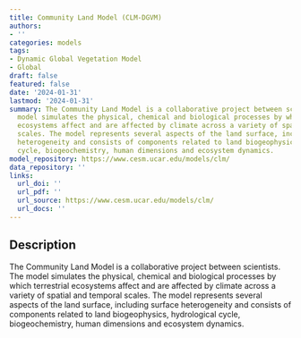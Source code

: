 ```yaml
---
title: Community Land Model (CLM-DGVM)
authors:
- ''
categories: models
tags:
- Dynamic Global Vegetation Model
- Global
draft: false
featured: false
date: '2024-01-31'
lastmod: '2024-01-31'
summary: The Community Land Model is a collaborative project between scientists. The
  model simulates the physical, chemical and biological processes by which terrestrial
  ecosystems affect and are affected by climate across a variety of spatial and temporal
  scales. The model represents several aspects of the land surface, including surface
  heterogeneity and consists of components related to land biogeophysics, hydrological
  cycle, biogeochemistry, human dimensions and ecosystem dynamics.
model_repository: https://www.cesm.ucar.edu/models/clm/
data_repository: ''
links:
  url_doi: ''
  url_pdf: ''
  url_source: https://www.cesm.ucar.edu/models/clm/
  url_docs: ''
---
```


## Description

The Community Land Model is a collaborative project between scientists. The model simulates the physical, chemical and biological processes by which terrestrial ecosystems affect and are affected by climate across a variety of spatial and temporal scales. The model represents several aspects of the land surface, including surface heterogeneity and consists of components related to land biogeophysics, hydrological cycle, biogeochemistry, human dimensions and ecosystem dynamics.

